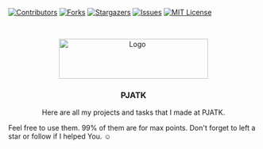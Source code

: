 
[![Contributors][contributors-shield]][contributors-url]
[![Forks][forks-shield]][forks-url]
[![Stargazers][stars-shield]][stars-url]
[![Issues][issues-shield]][issues-url]
[![MIT License][license-shield]][license-url]
<!-- PROJECT LOGO -->
<br />
<p align="center">
  <a href="https://github.com/Zacer559/PJATK" >
    <img src="https://dni-otwarte.studentnews.pl/img/wo/8/45/Logo-PJATK-obrazek_duzy_4094845.jpg" alt="Logo" width="300" height="80">
  </a>

  <h3 align="center">PJATK</h3>

  <p align="center">
    Here are all my projects and tasks that I made at PJATK.
  </p>
</p>

Feel free to use them. 99% of them are for max points. 
Don't forget to left a star or follow if I helped You. :relaxed:


<!-- MARKDOWN LINKS & IMAGES -->
<!-- https://www.markdownguide.org/basic-syntax/#reference-style-links -->
[contributors-shield]: https://img.shields.io/github/contributors/Zacer559/PJATK.svg?style=for-the-badge
[contributors-url]: https://github.com/Zacer559/PJATK/graphs/contributors
[forks-shield]: https://img.shields.io/github/forks/Zacer559/PJATK.svg?style=for-the-badge
[forks-url]: https://github.com/Zacer559/PJATK/network/members
[stars-shield]: https://img.shields.io/github/stars/Zacer559/PJATK.svg?style=for-the-badge
[stars-url]: https://github.com/Zacer559/PJATK/stargazers
[issues-shield]: https://img.shields.io/github/issues/Zacer559/PJATK.svg?style=for-the-badge
[issues-url]: https://github.com/Zacer559/PJATK/issues
[license-shield]: https://img.shields.io/github/license/Zacer559/PJATK.svg?style=for-the-badge
[license-url]: https://github.com/Zacer559/PJATK/blob/master/LICENSE.txt
